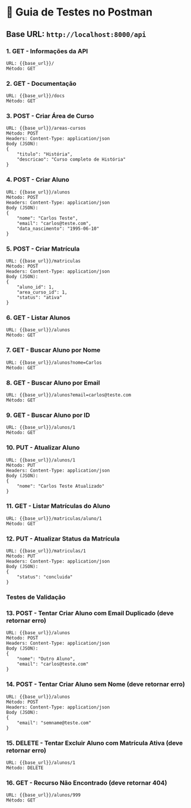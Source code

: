 # 🧪 Guia de Testes no Postman

## Base URL: `http://localhost:8000/api`

### 1. **GET** - Informações da API
```
URL: {{base_url}}/
Método: GET
```

### 2. **GET** - Documentação
```
URL: {{base_url}}/docs
Método: GET
```

### 3. **POST** - Criar Área de Curso
```
URL: {{base_url}}/areas-cursos
Método: POST
Headers: Content-Type: application/json
Body (JSON):
{
    "titulo": "História",
    "descricao": "Curso completo de História"
}
```

### 4. **POST** - Criar Aluno
```
URL: {{base_url}}/alunos
Método: POST
Headers: Content-Type: application/json
Body (JSON):
{
    "nome": "Carlos Teste",
    "email": "carlos@teste.com",
    "data_nascimento": "1995-06-10"
}
```

### 5. **POST** - Criar Matrícula
```
URL: {{base_url}}/matriculas
Método: POST
Headers: Content-Type: application/json
Body (JSON):
{
    "aluno_id": 1,
    "area_curso_id": 1,
    "status": "ativa"
}
```

### 6. **GET** - Listar Alunos
```
URL: {{base_url}}/alunos
Método: GET
```

### 7. **GET** - Buscar Aluno por Nome
```
URL: {{base_url}}/alunos?nome=Carlos
Método: GET
```

### 8. **GET** - Buscar Aluno por Email
```
URL: {{base_url}}/alunos?email=carlos@teste.com
Método: GET
```

### 9. **GET** - Buscar Aluno por ID
```
URL: {{base_url}}/alunos/1
Método: GET
```

### 10. **PUT** - Atualizar Aluno
```
URL: {{base_url}}/alunos/1
Método: PUT
Headers: Content-Type: application/json
Body (JSON):
{
    "nome": "Carlos Teste Atualizado"
}
```

### 11. **GET** - Listar Matrículas do Aluno
```
URL: {{base_url}}/matriculas/aluno/1
Método: GET
```

### 12. **PUT** - Atualizar Status da Matrícula
```
URL: {{base_url}}/matriculas/1
Método: PUT
Headers: Content-Type: application/json
Body (JSON):
{
    "status": "concluida"
}
```

### Testes de Validação

### 13. **POST** - Tentar Criar Aluno com Email Duplicado (deve retornar erro)
```
URL: {{base_url}}/alunos
Método: POST
Headers: Content-Type: application/json
Body (JSON):
{
    "nome": "Outro Aluno",
    "email": "carlos@teste.com"
}
```

### 14. **POST** - Tentar Criar Aluno sem Nome (deve retornar erro)
```
URL: {{base_url}}/alunos
Método: POST
Headers: Content-Type: application/json
Body (JSON):
{
    "email": "semname@teste.com"
}
```

### 15. **DELETE** - Tentar Excluir Aluno com Matrícula Ativa (deve retornar erro)
```
URL: {{base_url}}/alunos/1
Método: DELETE
```

### 16. **GET** - Recurso Não Encontrado (deve retornar 404)
```
URL: {{base_url}}/alunos/999
Método: GET
```
